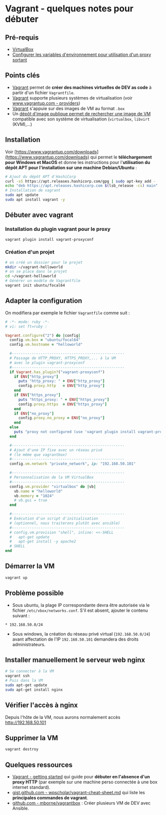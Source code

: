 # Vagrant - quelques notes pour débuter

## Pré-requis

* [VirtualBox](https://www.virtualbox.org/wiki/Downloads)
* [Configurer les variables d'environnement pour utilisation d'un proxy sortant](https://mborne.github.io/fiches/proxy-sortant/proxy-env-vars/)

## Points clés

* [Vagrant](https://www.vagrantup.com/) permet de **créer des machines virtuelles de DEV as code** à partir d'un fichier `Vagrantfile`.
* [Vagrant](https://www.vagrantup.com/) supporte plusieurs systèmes de virtualisation (voir [www.vagrantup.com - providers](https://www.vagrantup.com/docs/providers))
* [Vagrant](https://www.vagrantup.com/) s'appuie sur des images de VM au format `.box`
* Un [dépôt d'image publique permet de rechercher une image de VM](https://app.vagrantup.com/boxes/search) compatible avec son système de virtualisation (`virtualbox`, `libvirt` (KVM),...)

## Installation

Voir [https://www.vagrantup.com/downloads](https://www.vagrantup.com/downloads) qui permet le **téléchargement pour Windows et MacOS** et donne les instructions pour l'**utilisation du dépôt APT pour l'installation sur une machine Debian/Ubuntu** :

```bash
# Ajout du dépôt APT d'HashiCorp
curl -sS https://apt.releases.hashicorp.com/gpg | sudo apt-key add -
echo "deb https://apt.releases.hashicorp.com $(lsb_release -cs) main" | sudo tee /etc/apt/sources.list.d/hashicorp.list
# Installation de vagrant
sudo apt update
sudo apt install vagrant -y
```

## Débuter avec vagrant

### Installation du plugin vagrant pour le proxy

```bash
vagrant plugin install vagrant-proxyconf
```

### Création d'un projet

```bash
# on créé un dossier pour le projet
mkdir ~/vagrant-helloworld
# on se place dans le projet
cd ~/vagrant-helloworld
# Générer un modèle de Vagrantfile
vagrant init ubuntu/focal64
```

## Adapter la configuration

On modifiera par exemple le fichier `Vagrantfile` comme suit :

```ruby
# -*- mode: ruby -*-
# vi: set ft=ruby :

Vagrant.configure("2") do |config|
  config.vm.box = "ubuntu/focal64"
  config.vm.hostname = "helloworld"

  #---------------------------------------------------
  # Passage de HTTP_PROXY, HTTPS_PROXY,... à la VM
  # avec le plugin vagrant-proxyconf
  #---------------------------------------------------
  if Vagrant.has_plugin?("vagrant-proxyconf")
    if ENV["http_proxy"]
      puts "http_proxy: " + ENV["http_proxy"]
      config.proxy.http   = ENV["http_proxy"]
    end
    if ENV["https_proxy"]
      puts "https_proxy: " + ENV["https_proxy"]
      config.proxy.https  = ENV["https_proxy"]
    end
    if ENV["no_proxy"]
      config.proxy.no_proxy = ENV["no_proxy"]
    end
  else
    puts "proxy not configured (use 'vagrant plugin install vagrant-proxyconf')"
  end

  #---------------------------------------------------
  # Ajout d'une IP fixe avec un réseau privé
  # (le même que vagrantbox)
  #---------------------------------------------------
  config.vm.network "private_network", ip: "192.168.50.101"

  #---------------------------------------------------
  # Personnalisation de la VM VirtualBox
  #---------------------------------------------------
  config.vm.provider "virtualbox" do |vb|
    vb.name = "helloworld"
    vb.memory = "1024"
    # vb.gui = true
  end

  #---------------------------------------------------
  # Exécution d'un script d'initialisation
  # (optionnel, nous traiterons plutôt avec ansible)
  #---------------------------------------------------
  # config.vm.provision "shell", inline: <<-SHELL
  #   apt-get update
  #   apt-get install -y apache2
  # SHELL
end
```

## Démarrer la VM

```bash
vagrant up
```

## Problème possible

* Sous ubuntu, la plage IP correspondante devra être autorisée via le fichier `/etc/vbox/networks.conf`. S'il est absent, ajouter le contenu suivant :

```
* 192.168.50.0/24
```

* Sous windows, la création du réseau privé virtual (`192.168.50.0/24`) avant affectation de l'IP `192.168.50.101` demandera des droits administrateurs.


## Installer manuellement le serveur web nginx

```bash
# Se connecter à la VM
vagrant ssh
# Puis dans la VM
sudo apt-get update
sudo apt-get install nginx
```

## Vérifier l'accès à nginx

Depuis l'hôte de la VM, nous aurons normalement accès http://192.168.50.101

## Supprimer la VM

```bash
vagrant destroy
```

## Quelques ressources

* [Vagrant - getting started](https://learn.hashicorp.com/collections/vagrant/getting-started) qui guide pour **débuter en l'absence d'un proxy HTTP** (par exemple sur une machine perso connectée à une box internet standard).
* [gist.github.com - wpscholar/vagrant-cheat-sheet.md](https://gist.github.com/wpscholar/a49594e2e2b918f4d0c4#file-vagrant-cheat-sheet-md) qui liste les **principales commandes de vagrant**.
* [github.com - mborne/vagrantbox](https://github.com/mborne/vagrantbox#vagrantbox) : Créer plusieurs VM de DEV avec Ansible.

